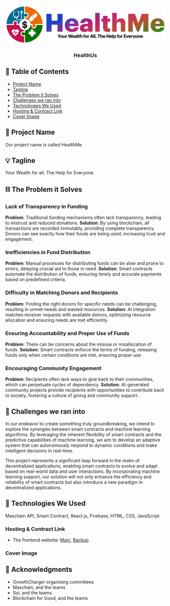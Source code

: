 <p align="center">
  <a href="" rel="noopener">
 <img src="./logo.png" alt="HealthUs"></a>
</p>
<h3 align="center">HealthUs</h3>


## 📝 Table of Contents

- [Project Name](#project_name)
- [Tagline](#tagline)
- [The Problem it Solves](#problem)
- [Challenges we ran into](#challenges)
- [Technologies We Used](#tech)
- [Hosting & Contract Link](#link)
- [Cover Image](cover_img)

## 🧐 Project Name <a id = "project_name"></a>

Our project name is called HealthMe.

## 💡 Tagline <a id = "tagline"></a>

Your Wealth for all. The Help for Everyone.

## ⛓️ The Problem it Solves <a id = "problem"></a>

### Lack of Transparency in Funding
**Problem**: Traditional funding mechanisms often lack transparency, leading to mistrust and reduced donations.
**Solution**: By using blockchain, all transactions are recorded immutably, providing complete transparency. Donors can see exactly how their funds are being used, increasing trust and engagement.

### Inefficiencies in Fund Distribution
**Problem**: Manual processes for distributing funds can be slow and prone to errors, delaying crucial aid to those in need.
**Solution**: Smart contracts automate the distribution of funds, ensuring timely and accurate payments based on predefined criteria.

### Difficulty in Matching Donors and Recipients
**Problem**: Finding the right donors for specific needs can be challenging, resulting in unmet needs and wasted resources.
**Solution**: AI integration matches receiver requests with available donors, optimizing resource allocation and ensuring needs are met efficiently.

### Ensuring Accountability and Proper Use of Funds
**Problem**: There can be concerns about the misuse or misallocation of funds.
**Solution**: Smart contracts enforce the terms of funding, releasing funds only when certain conditions are met, ensuring proper use.

### Encouraging Community Engagement
**Problem**: Recipients often lack ways to give back to their communities, which can perpetuate cycles of dependency.
**Solution**: AI-generated community projects provide recipients with opportunities to contribute back to society, fostering a culture of giving and community support.


## 🚀 Challenges we ran into <a id = "challenges"></a>

In our endeavor to create something truly groundbreaking, we intend to explore the synergies between smart contracts and machine learning algorithms. By leveraging the inherent flexibility of smart contracts and the predictive capabilities of machine learning, we aim to develop an adaptive system that can autonomously respond to dynamic conditions and make intelligent decisions in real-time.

This project represents a significant leap forward in the realm of decentralized applications, enabling smart contracts to evolve and adapt based on real-world data and user interactions. By incorporating machine learning support, our solution will not only enhance the efficiency and reliability of smart contracts but also introduce a new paradigm in decentralized applications.

## 🏁 Technologies We Used <a id = "tech"></a>

Maschain API, Smart Contract, React.js, Firebase, HTML, CSS, JavaScript

### Hosting & Contract Link <a id = "link"></a>
- The frontend website: 
  [Main](),
  [Backup]()

### Cover Image <a id = "cover_img"></a>

## 🎉 Acknowledgments <a id = "acknowledgments"></a>
- GrowthCharger organising committees
- Maschain, and the teams
- Sui, and the teams
- Blockchain for Good, and the teams